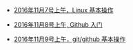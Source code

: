 - [2016年11月7号上午，Linux 基本操作](./note-20161107.md)

- [2016年11月8号上午, Github 入门](./note-20161108.md)

- [2016年11月9号上午，git/github 基本操作](./note-20161109.md)
